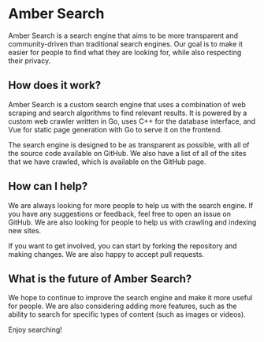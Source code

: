 # Amber Search

Amber Search is a search engine that aims to be more transparent and community-driven than traditional search engines. Our goal is to make it easier for people to find what they are looking for, while also respecting their privacy.

## How does it work?

Amber Search is a custom search engine that uses a combination of web scraping and search algorithms to find relevant results. It is powered by a custom web crawler written in Go, uses C++ for the database interface, and Vue for static page generation with Go to serve it on the frontend.

The search engine is designed to be as transparent as possible, with all of the source code available on GitHub. We also have a list of all of the sites that we have crawled, which is available on the GitHub page.

## How can I help?

We are always looking for more people to help us with the search engine. If you have any suggestions or feedback, feel free to open an issue on GitHub. We are also looking for people to help us with crawling and indexing new sites.

If you want to get involved, you can start by forking the repository and making changes. We are also happy to accept pull requests.

## What is the future of Amber Search?

We hope to continue to improve the search engine and make it more useful for people. We are also considering adding more features, such as the ability to search for specific types of content (such as images or videos).

<!-- We are also considering creating a community-driven search engine, where users can submit their own search results and vote on the relevance of other people's results. -->

Enjoy searching!
